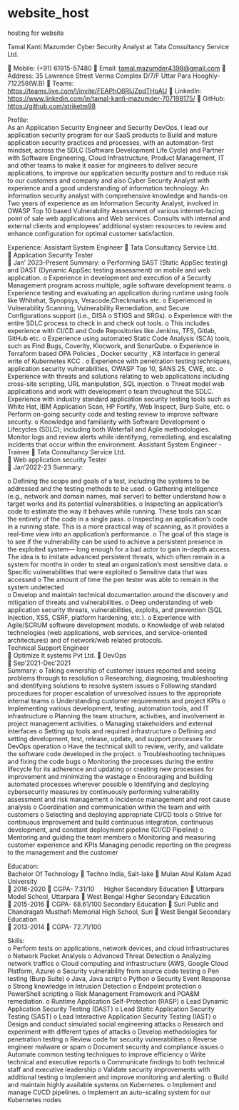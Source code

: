 # website_host
hosting for website


Tamal Kanti Mazumder
Cyber Security Analyst at Tata Consultancy Service Ltd.  	

	Mobile:    	(+91) 61915-57480
	Email:      tamal.mazumder4398@gmail.com 
	Address: 	35 Lawrence Street Verma Complex D/7/F  Uttar Para Hooghly-712258(W.B)
	Teams: 		https://teams.live.com/l/invite/FEAPhO6RIJZpdTHpAU 
	LinkedIn: 	https://www.linkedin.com/in/tamal-kanti-mazumder-707198175/ 
	GitHub:    	https://github.com/striketm98 

Profile:    
As an Application Security Engineer and Security DevOps, I lead our application security program for our SaaS products to Build and mature application security practices and processes, with an automation-first mindset, across the SDLC (Software Development Life Cycle) and Partner with Software Engineering, Cloud Infrastructure, Product Management, IT and other teams to make it easier for engineers to deliver secure applications, to improve our application security posture and to reduce risk to our customers and company and also Cyber Security Analyst with experience and a good understanding of information technology. An information security analyst with comprehensive knowledge and hands-on Two years of experience as an Information Security Analyst, involved in OWASP Top 10 based Vulnerability Assessment of various internet-facing point of sale web applications and Web services. Consults with internal and external clients and employees’ additional system resources to review and enhance configuration for optimal customer satisfaction.

Experience:
Assistant System Engineer
	Tata Consultancy Service Ltd.                     
	Application Security Tester  
	Jan’ 2023-Present
Summary:
o	Performing SAST (Static AppSec testing) and DAST (Dynamic AppSec testing assessment) on mobile and web application.
o	Experience in development and execution of a Security Management program across multiple, agile software development teams.
o	Experience testing and evaluating an application during runtime using tools like Whitehat, Synopsys, Veracode,Checkmarks etc.
o	Experienced in Vulnerability Scanning, Vulnerability Remediation, and Secure Configurations support (i.e., DISA
o	STIGS and SRGs).
o	Experience with the entire SDLC process to check in and check out tools.
o	This includes experience with CI/CD and Code Repositories like Jenkins, TFS, Gitlab, GitHub etc.
o	Experience using automated Static Code Analysis (SCA) tools, such as Find Bugs, Coverity, Klocwork, and SonarQube.
o	Experience in Terraform based OPA Policies , Docker security , K8 interface in general write of  Kubernetes KCC .
o	Experience with penetration testing techniques, application security vulnerabilities, OWASP Top 10, SANS 25, CWE, etc.
o	Experience with threats and solutions relating to web applications including cross-site scripting, URL manipulation, SQL injection.
o	Threat model web applications and work with development
o	team throughout the SDLC. Experience with industry standard application security testing tools such as White Hat, IBM Application Scan, HP Fortify, Web Inspect, Burp Suite, etc.
o	Perform on-going security code and testing review to improve software security.
o	Knowledge and familiarity with Software Development
o	Lifecycles (SDLC); including both Waterfall and Agile methodologies. Monitor logs and review alerts while identifying, remediating, and escalating incidents that occur within the environment.
Assistant System Engineer - Trainee
	Tata Consultancy Service Ltd.                         
	Web application security Tester  
	Jan’2022-23
Summary:

o	Defining the scope and goals of a test, including the systems to be addressed and the testing methods to be used.
o	Gathering intelligence (e.g., network and domain names, mail server) to better understand how a target works and its potential vulnerabilities.
o	Inspecting an application’s code to estimate the way it behaves while running. These tools can scan the entirety of the code in a single pass. 
o	Inspecting an application’s code in a running state. This is a more practical way of scanning, as it provides a real-time view into an application’s performance.
o	The goal of this stage is to see if the vulnerability can be used to achieve a persistent presence in the exploited system— long enough for a bad actor to gain in-depth access. The idea is to imitate advanced persistent threats, which often remain in a system for months in order to steal an organization’s most sensitive data.
o	Specific vulnerabilities that were exploited
o	Sensitive data that was accessed
o	The amount of time the pen tester was able to remain in the system undetected          
o	Develop and maintain technical documentation around the discovery and mitigation of threats and vulnerabilities.
o	Deep understanding of web application security threats, vulnerabilities, exploits, and prevention (SQL Injection, XSS, CSRF, platform hardening, etc.).
o	Experience with Agile/SCRUM software development models.
o	Knowledge of web related technologies (web applications, web services, and service-oriented architectures) and of network/web related protocols.    
Technical Support Engineer            
	Optimize It systems Pvt Ltd. 
	DevOps   
	Sep’2021-Dec’2021   
Summary:
o	Taking ownership of customer issues reported and seeing problems through to resolution
o	Researching, diagnosing, troubleshooting and identifying solutions to resolve system issues
o	Following standard procedures for proper escalation of unresolved issues to the appropriate internal teams
o	Understanding customer requirements and project KPIs
o	Implementing various development, testing, automation tools, and IT infrastructure
o	Planning the team structure, activities, and involvement in project management activities.
o	Managing stakeholders and external interfaces
o	Setting up tools and required infrastructure
o	Defining and setting development, test, release, update, and support processes for DevOps operation
o	Have the technical skill to review, verify, and validate the software code developed in the project.
o	Troubleshooting techniques and fixing the code bugs
o	Monitoring the processes during the entire lifecycle for its adherence and updating or creating new processes for improvement and minimizing the wastage
o	Encouraging and building automated processes wherever possible
o	Identifying and deploying cybersecurity measures by continuously performing vulnerability assessment and risk management
o	Incidence management and root cause analysis
o	Coordination and communication within the team and with customers
o	Selecting and deploying appropriate CI/CD tools
o	Strive for continuous improvement and build continuous integration, continuous development, and constant deployment pipeline (CI/CD Pipeline)
o	Mentoring and guiding the team members 
o	Monitoring and measuring customer experience and KPIs Managing periodic reporting on the progress to the management and the customer

Education:         
Bachelor Of Technology 
	Techno India, Salt-lake
	Mulan Abul Kalam Azad University  
	2016-2020
	CGPA- 7.31/10
 
Higher Secondary Education
	Uttarpara Model School, Uttarpara
	West Bengal Higher Secondary Education  
	2015-2016
	CGPA- 68.61/100
Secondary Education
	Suri Public and Chandragati Musthafi Memorial High School, Suri
	West Bengal Secondary Education  
	2013-2014
	CGPA- 72.71/100

 Skills:                  
o	Perform tests on applications, network devices, and cloud infrastructures
o	Network Packet Analysis
o	Advanced Threat Detection
o	Analyzing network traffics
o	Cloud computing and infrastructure (AWS, Google Cloud Platform, Azure)
o	Security vulnerability from source code testing
o	Pen testing (Burp Suite)
o	Java, Java script
o	Python
o	Security Event Response
o	Strong knowledge in Intrusion Detection
o	Endpoint protection
o	PowerShell scripting
o	Risk Management Framework and POA&M remediation.
o	Runtime Application Self-Protection (RASP)
o	Lead Dynamic Application Security Testing (DAST)
o	Lead Static Application Security Testing (SAST)
o	Lead Interactive Application Security Testing (IAST)
o	Design and conduct simulated social engineering attacks
o	Research and experiment with different types of attacks
o	Develop methodologies for penetration testing
o	Review code for security vulnerabilities
o	Reverse engineer malware or spam
o	Document security and compliance issues
o	Automate common testing techniques to improve efficiency
o	Write technical and executive reports
o	Communicate findings to both technical staff and executive leadership
o	Validate security improvements with additional testing
o	Implement and improve monitoring and alerting.
o	Build and maintain highly available systems on Kubernetes.
o	Implement and manage CI/CD pipelines.
o	Implement an auto-scaling system for our Kubernetes nodes

